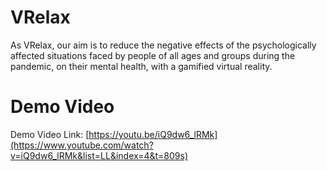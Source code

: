 # VRelax
As VRelax, our aim is to reduce the negative effects of the psychologically affected situations faced by people of all ages and groups during the pandemic, on their mental health, with a gamified virtual reality.
# Demo Video
Demo Video Link: [https://youtu.be/iQ9dw6_lRMk](https://www.youtube.com/watch?v=iQ9dw6_lRMk&list=LL&index=4&t=809s) 

